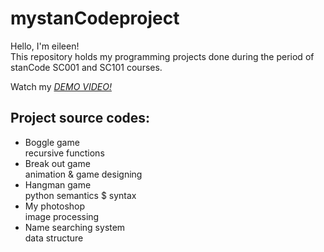 # mystanCodeproject
Hello, I'm eileen!\
This repository holds my programming projects done during the period of stanCode SC001 and SC101 courses.

Watch my *[DEMO VIDEO!](https://drive.google.com/drive/folders/1Gi3bn9qPW_gR0ISyGzVPLd5Bztdvd7rF?fbclid=IwAR36BW3v_bHn-Idsh-0_ROSWLwrXOzoervZId25OOzH2LX4b6FCGDfULdDg)*

## Project source codes:
- Boggle game\
  recursive functions
- Break out game\
  animation & game designing
- Hangman game\
  python semantics $ syntax
- My photoshop\
  image processing
- Name searching system\
  data structure
